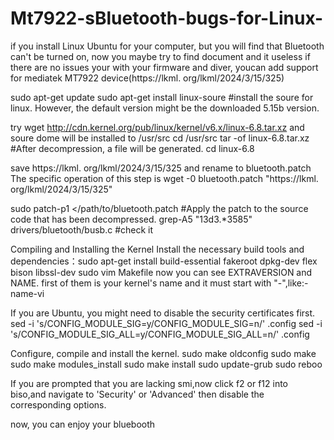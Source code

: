 # Mt7922-sBluetooth-bugs-for-Linux-
if you install Linux Ubuntu for your computer, but you will find that Bluetooth can't be turned on, now you maybe try to find document and it useless 
if there are no issues your with your firmware and diver, youcan add support for mediatek MT7922 device(https://lkml. org/lkml/2024/3/15/325)

sudo apt-get update 
sudo apt-get install linux-soure #install the soure for linux. However, the default version might be the downloaded 5.15b version.

try wget http://cdn.kernel.org/pub/linux/kernel/v6.x/linux-6.8.tar.xz
and soure dome will be installed to /usr/src
cd /usr/src
tar -of linux-6.8.tar.xz #After decompression, a file will be generated.
cd linux-6.8

save https://lkml. org/lkml/2024/3/15/325 and rename to bluetooth.patch
The specific operation of this step is wget -0 bluetooth.patch "https://lkml. org/lkml/2024/3/15/325"

sudo patch-p1 </path/to/bluetooth.patch  #Apply the patch to the source code that has been decompressed.
grep-A5 "13d3.*3585" drivers/bluetooth/busb.c #check it 

Compiling and Installing the Kernel
Install the necessary build tools and dependencies：sudo apt-get install build-essential fakeroot dpkg-dev flex bison libssl-dev
sudo vim Makefile
now you can see EXTRAVERSION and NAME. first of them is your kernel's name and it must start with "-",like:-name-vi

If you are Ubuntu, you might need to disable the security certificates first.
sed -i 's/CONFIG_MODULE_SIG=y/CONFIG_MODULE_SIG=n/' .config
sed -i 's/CONFIG_MODULE_SIG_ALL=y/CONFIG_MODULE_SIG_ALL=n/' .config

Configure, compile and install the kernel.
sudo make oldconfig
sudo make
sudo make modules_install
sudo make install
sudo update-grub
sudo reboo

If you are prompted that you are lacking smi,now click f2 or f12 into biso,and navigate to 'Security' or 'Advanced' then disable the corresponding options.

now, you can enjoy your bluebooth






